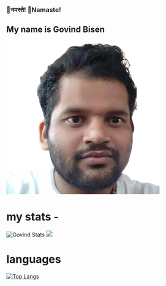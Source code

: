 ###   🙏नमस्ते!  🙏Namaste!  
##    My name is Govind Bisen
![Govind Bisen](https://github.com/govindbisen/govindbisen/blob/main/31060771-removebg-preview.png)
# my stats - 
![Govind Stats](https://github-readme-stats.vercel.app/api?username=govindbisen&theme=dracula&show_icons=true)
<img 
   src="https://github-readme-stats.vercel.app/api?username=govindbisen&show_icons=true&theme=tokyonight" 
/>
# languages 
[![Top Langs](https://github-readme-stats.vercel.app/api/top-langs/?username=govindbisen&layout=compact)](https://github.com/anuraghazra/github-readme-stats)

    

<!--
**govindbisen/govindbisen** is a ✨ _special_ ✨ repository because its `README.md` (this file) appears on your GitHub profile.

Here are some ideas to get you started:

- 🔭 I’m currently working on ...
- 🌱 I’m currently learning ...
- 👯 I’m looking to collaborate on ...
- 🤔 I’m looking for help with ...
- 💬 Ask me about ...
- 📫 How to reach me: ...
- 😄 Pronouns: ...
- ⚡ Fun fact: ...
-->
